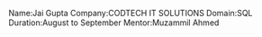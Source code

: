 Name:Jai Gupta
Company:CODTECH IT SOLUTIONS
Domain:SQL
Duration:August to September
Mentor:Muzammil Ahmed
